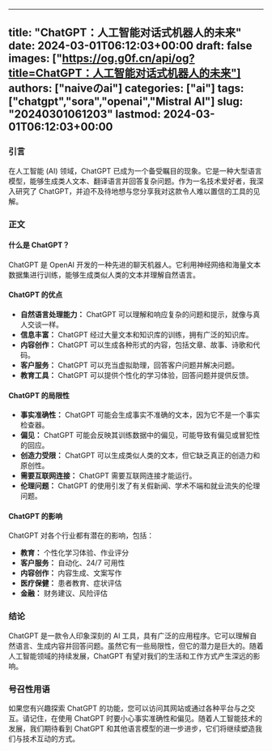 
---
title: "ChatGPT：人工智能对话式机器人的未来"
date: 2024-03-01T06:12:03+00:00
draft: false
images: ["https://og.g0f.cn/api/og?title=ChatGPT：人工智能对话式机器人的未来"]
authors: ["naiveのai"]
categories: ["ai"]
tags: ["chatgpt","sora","openai","Mistral AI"]
slug: "20240301061203"
lastmod: 2024-03-01T06:12:03+00:00
---
### 引言

在人工智能 (AI) 领域，ChatGPT 已成为一个备受瞩目的现象。它是一种大型语言模型，能够生成类人文本、翻译语言并回答复杂问题。作为一名技术爱好者，我深入研究了 ChatGPT，并迫不及待地想与您分享我对这款令人难以置信的工具的见解。

### 正文

#### 什么是 ChatGPT？

ChatGPT 是 OpenAI 开发的一种先进的聊天机器人。它利用神经网络和海量文本数据集进行训练，能够生成类似人类的文本并理解自然语言。

#### ChatGPT 的优点

* **自然语言处理能力：** ChatGPT 可以理解和响应复杂的问题和提示，就像与真人交谈一样。
* **信息丰富：** ChatGPT 经过大量文本和知识库的训练，拥有广泛的知识库。
* **内容创作：** ChatGPT 可以生成各种形式的内容，包括文章、故事、诗歌和代码。
* **客户服务：** ChatGPT 可以充当虚拟助理，回答客户问题并解决问题。
* **教育工具：** ChatGPT 可以提供个性化的学习体验，回答问题并提供反馈。

#### ChatGPT 的局限性

* **事实准确性：** ChatGPT 可能会生成事实不准确的文本，因为它不是一个事实检查器。
* **偏见：** ChatGPT 可能会反映其训练数据中的偏见，可能导致有偏见或冒犯性的回应。
* **创造力受限：** ChatGPT 可以生成类似人类的文本，但它缺乏真正的创造力和原创性。
* **需要互联网连接：** ChatGPT 需要互联网连接才能运行。
* **伦理问题：** ChatGPT 的使用引发了有关假新闻、学术不端和就业流失的伦理问题。

#### ChatGPT 的影响

ChatGPT 对各个行业都有潜在的影响，包括：

* **教育：** 个性化学习体验、作业评分
* **客户服务：** 自动化、24/7 可用性
* **内容创作：** 内容生成、文案写作
* **医疗保健：** 患者教育、症状评估
* **金融：** 财务建议、风险评估

### 结论

ChatGPT 是一款令人印象深刻的 AI 工具，具有广泛的应用程序。它可以理解自然语言、生成内容并回答问题。虽然它有一些局限性，但它的潜力是巨大的。随着人工智能领域的持续发展，ChatGPT 有望对我们的生活和工作方式产生深远的影响。

### 号召性用语

如果您有兴趣探索 ChatGPT 的功能，您可以访问其网站或通过各种平台与之交互。请记住，在使用 ChatGPT 时要小心事实准确性和偏见。随着人工智能技术的发展，我们期待看到 ChatGPT 和其他语言模型的进一步进步，它们将继续塑造我们与技术互动的方式。
